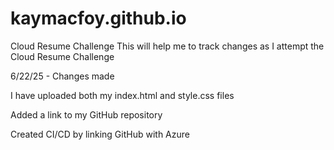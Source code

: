 # kaymacfoy.github.io
Cloud Resume Challenge
This will help me to track changes as I attempt the Cloud Resume Challenge

6/22/25 - Changes made

I have uploaded both my index.html and style.css files

Added a link to my GitHub repository

Created CI/CD by linking GitHub with Azure
